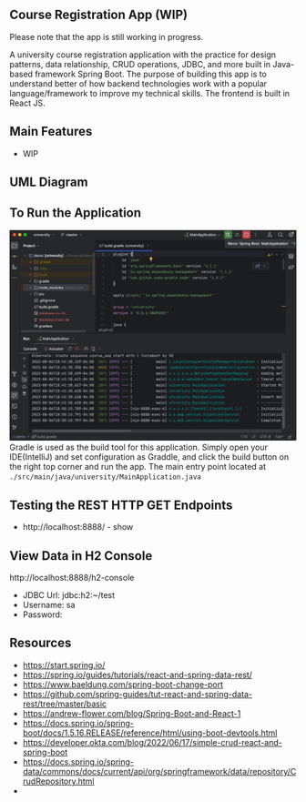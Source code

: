 ## Course Registration App (WIP)
Please note that the app is still working in progress.

A university course registration application with the practice for design patterns, data relationship, CRUD operations, JDBC, and more built in Java-based framework Spring Boot.
The purpose of building this app is to understand better of how backend technologies work with a popular language/framework to improve my technical skills.
The frontend is built in React JS.

## Main Features
- WIP

## UML Diagram


## To Run the Application
![how-to-run-app.png](how-to-run-app.png)
Gradle is used as the build tool for this application. Simply open your IDE(IntelliJ) and set configuration as Graddle, and click the build button on the right top corner and run the app.
The main entry point located at `./src/main/java/university/MainApplication.java`

## Testing the REST HTTP GET Endpoints
- http://localhost:8888/ - show

## View Data in H2 Console
http://localhost:8888/h2-console
- JDBC Url: jdbc:h2:~/test
- Username: sa
- Password:

## Resources
- https://start.spring.io/
- https://spring.io/guides/tutorials/react-and-spring-data-rest/
- https://www.baeldung.com/spring-boot-change-port
- https://github.com/spring-guides/tut-react-and-spring-data-rest/tree/master/basic
- https://andrew-flower.com/blog/Spring-Boot-and-React-1
- https://docs.spring.io/spring-boot/docs/1.5.16.RELEASE/reference/html/using-boot-devtools.html
- https://developer.okta.com/blog/2022/06/17/simple-crud-react-and-spring-boot
- https://docs.spring.io/spring-data/commons/docs/current/api/org/springframework/data/repository/CrudRepository.html
- 